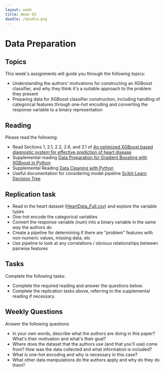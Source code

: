 ```yaml
---
layout: week
title: Week 03
doodle: /doodle.png
---
```


# Data Preparation

## Topics

This week's assignments will guide you through the following topics:

* Understanding the authors' motivations for constructing an XGBoost classifier, and why they think it's a suitable approach to the problem they present
* Preparing data for XGBoost classifier construction, including handling of categorical features through one-hot encoding and converting the response variable to a binary representation

## Reading

Please read the following:

* Read Sections 1, 2.1, 2.2, 2.6, and 3.1 of [An optimized XGBoost based diagnostic system for effective prediction of heart disease](https://www.sciencedirect.com/science/article/pii/S1319157820304936)
* Supplemental reading [Data Preparation for Gradient Boosting with XGBoost in Python](https://machinelearningmastery.com/data-preparation-gradient-boosting-xgboost-python/)
* Supplemental Reading [Data Cleaning with Python](https://medium.com/bitgrit-data-science-publication/data-cleaning-with-python-f6bc3da64e45)
* Useful documentation for considering model pipeline [Scikit-Learn Decision Tree](https://scikit-learn.org/stable/tutorial/machine_learning_map/index.html)

## Replication task

* Read in the heart dataset ([HeartData_Full.csv](../data/HeartData_Full.csv)) and explore the variable types
* One-hot encode the categorical variables
* Convert the response variable (num) into a binary variable in the same way the authors do
* Create a pipeline for determining if there are "problem" features with non-numeric values, missing data, etc
* Use pipeline to look at any correlations / obvious relationships between pairwise features


## Tasks

Complete the following tasks:

* Complete the required reading and answer the questions below.
* Complete the replication tasks above, referring to the supplemental reading if necessary. 


## Weekly Questions

Answer the following questions

* In your own words, describe what the authors are doing in this paper? What's their motivation and what's their goal?
* Where does the dataset that the authors use (and that you'll use) come from? How was the data collected and what information is included?
* What is one-hot encoding and why is necessary in this case?
* What other data manipulations do the authors apply and why do they do them?
